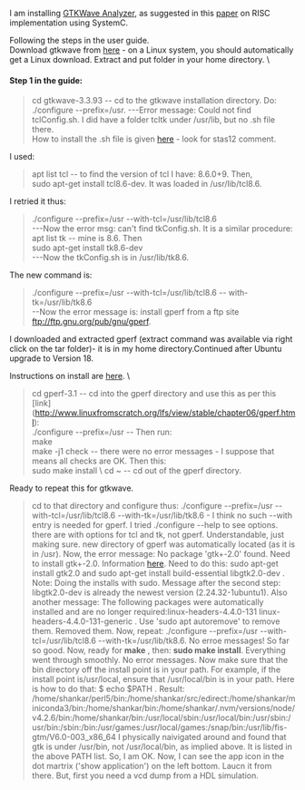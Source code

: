I am installing [GTKWave Analyzer](http://gtkwave.sourceforge.net/gtkwave.pdf), as suggested in this [paper](http://www.ijcst.com/vol24/2/mitesh.pdf) on RISC implementation using SystemC. 

Following the steps in the user guide. \
Download gtkwave from [here](https://sourceforge.net/projects/gtkwave/) - on a Linux system, you should automatically get a Linux download. Extract and put folder in your home directory. \
#### Step 1 in the guide:
>cd gtkwave-3.3.93 -- cd to the gtkwave installation directory. Do:  \
./configure --prefix=/usr. 
---Error message: Could not find tclConfig.sh. I did have a folder tcltk under /usr/lib, but no .sh file there. \
How to install the .sh file is given [here](https://www.linuxquestions.org/questions/linux-newbie-8/where-can-i-find-tclconfig-sh-207239/) - look for stas12 comment. 

I used: 
>apt list tcl  -- to find the version of tcl I have: 8.6.0+9. Then, \
sudo apt-get install tcl8.6-dev. It was loaded in /usr/lib/tcl8.6. 

I retried it thus: 
>./configure --prefix=/usr --with-tcl=/usr/lib/tcl8.6 \
---Now the error msg:  can't find tkConfig.sh. It is a similar procedure: 
>apt list tk -- mine is 8.6. Then \
sudo apt-get install tk8.6-dev \
---Now the tkConfig.sh is in /usr/lib/tk8.6. 

The new command is: 
>./configure --prefix=/usr --with-tcl=/usr/lib/tcl8.6 -- with-tk=/usr/lib/tk8.6 \
--Now the error message is: install gperf from a ftp site  ftp://ftp.gnu.org/pub/gnu/gperf. 

I downloaded and extracted gperf (extract command was available via right click on the tar folder)- it is in my home directory.Continued  after Ubuntu upgrade to Version 18. 

Instructions on install are [here](http://www.linuxfromscratch.org/blfs/view/7.5/general/gperf.html). \
>cd gperf-3.1 -- cd into the gperf directory and use this as per this [link] (http://www.linuxfromscratch.org/lfs/view/stable/chapter06/gperf.html): \
./configure --prefix=/usr -- Then run: \
make \
make -j1 check -- there were no error messages - I suppose that means all checks are OK. Then this: \
sudo make install \ 
cd ~ -- cd out of the gperf directory. 

Ready to repeat this for gtkwave. 
>cd to that directory and configure thus: ./configure --prefix=/usr --with-tcl=/usr/lib/tcl8.6 --with-tk=/usr/lib/tk8.6 - I think no such --with entry is needed for gperf. I tried ./configure --help to see options. there are with options for tcl and tk, not gperf. Understandable, just making sure. new directory of gperf was automatically located (as it is in /usr). Now, the error message: No package 'gtk+-2.0' found. Need to install gtk+-2.0. Information [here](https://askubuntu.com/questions/765526/how-to-install-gtk2-0). Need to do this: sudo apt-get install gtk2.0 and sudo apt-get install build-essential libgtk2.0-dev . Note: Doing the installs with sudo. Message after the second step: libgtk2.0-dev is already the newest version (2.24.32-1ubuntu1). Also another message: The following packages were automatically installed and are no longer required:linux-headers-4.4.0-131 linux-headers-4.4.0-131-generic .  Use 'sudo apt autoremove' to remove them. Removed them. Now, repeat: ./configure --prefix=/usr --with-tcl=/usr/lib/tcl8.6 --with-tk=/usr/lib/tk8.6. No erroe messages! So far so good. Now, ready for **make** , then: **sudo make install**.  Everything went through smoothly. No error messages. Now make sure that the bin directory off the install point is in your path. For example, if the install point is/usr/local, ensure that /usr/local/bin is in your path. Here is how to do that: $ echo $PATH . Result: 
/home/shankar/perl5/bin:/home/shankar/src/edirect:/home/shankar/miniconda3/bin:/home/shankar/bin:/home/shankar/.nvm/versions/node/v4.2.6/bin:/home/shankar/bin:/usr/local/sbin:/usr/local/bin:/usr/sbin:/usr/bin:/sbin:/bin:/usr/games:/usr/local/games:/snap/bin:/usr/lib/fis-gtm/V6.0-003_x86_64
I physically naivigated around and found that gtk is under /usr/bin, not /usr/local/bin, as implied above.  It is listed in the above PATH list. So, I am OK. Now, I can see the app icon in the dot martrix ('show application') on the left bottom. Laucn it from there. But, first you need a vcd dump from a HDL simulation. 
